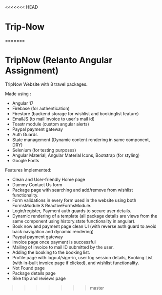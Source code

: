 <<<<<<< HEAD
# Trip-Now
=======
# TripNow (Relanto Angular Assignment)
TripNow Website with 8 travel packages. 

Made using :
- Angular 17
-  Firebase (for authentication)
-  Firestore (backend storage for wishlist and bookinglist feature)
-  EmailJS (to mail invoice to user's mail id)
-  Toastr module (custom angular alerts) 
-  Paypal payment gateway
-  Auth Guards
-  State management (Dynamic content rendering in same component, DRY)
-  Selenium (for testing purposes)
-  Angular Material, Angular Material Icons, Bootstrap (for styling)
-  Google Fonts

Features Implemented:
- Clean and User-friendly Home page
- Dummy Contact Us form
- Package page with searching and add/remove from wishlist functionality.
- Form validations in every form used in the website using both FormsModule & ReactiveFormsModule.
- Login/register, Payment auth guards to secure user details.
- Dynamic rendering of a template (all package details are views from the same component using history.state functionality in angular).
- Book now and payment page clean UI (with reverse auth guard to avoid back navigation and dynamic rendering)
- Paypal payment gateway
- Invoice page once payment is successful
- Mailing of invoice to mail ID submitted by the user.
- Adding the booking to the booking list.
- Profile page with logout/sign-in, user log session details, Booking List (with in-built invoice page if clicked), and wishlist functionality.
- Not Found page
- Package details page 
- Bike trip and reviews page
>>>>>>> master
